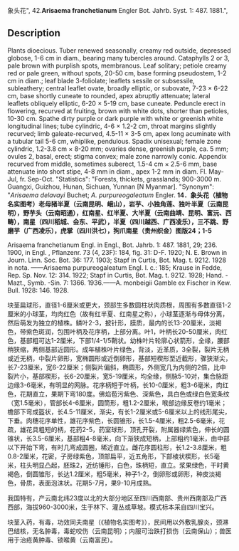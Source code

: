 象头花",
42.**Arisaema franchetianum** Engler Bot. Jahrb. Syst. 1: 487. 1881.",

## Description
Plants dioecious. Tuber renewed seasonally, creamy red outside, depressed globose, 1-6 cm in diam., bearing many tubercles around. Cataphylls 2 or 3, pale brown with purplish spots, membranous. Leaf solitary; petiole creamy red or pale green, without spots, 20-50 cm, base forming pseudostem, 1-2 cm in diam.; leaf blade 3-foliolate; leaflets sessile or subsessile, subleathery; central leaflet ovate, broadly elliptic, or subovate, 7-23 × 6-22 cm, base shortly cuneate to rounded, apex abruptly attenuate; lateral leaflets obliquely elliptic, 6-20 × 5-19 cm, base cuneate. Peduncle erect in flowering, recurved at fruiting, brown with white dots, shorter than petioles, 10-30 cm. Spathe dirty purple or dark purple with white or greenish white longitudinal lines; tube cylindric, 4-6 × 1.2-2 cm, throat margins slightly recurved; limb galeate-recurved, 4.5-11 × 3-5 cm, apex long acuminate with a tubular tail 5-6 cm, whiplike, pendulous. Spadix unisexual; female zone cylindric, 1.2-3.8 cm × 8-20 mm; ovaries dense, greenish purple, ca. 5 mm; ovules 2, basal, erect; stigma convex; male zone narrowly conic. Appendix recurved from middle, sometimes suberect, 1.5-4 cm × 2.5-6 mm, base attenuate into short stipe, 4-8 mm in diam., apex 1-2 mm in diam. Fl. May-Jul, fr. Sep-Oct.
  "Statistics": "Forests, thickets, grasslands; 900-3000 m. Guangxi, Guizhou, Hunan, Sichuan, Yunnan [N Myanmar].
  "Synonym": "*Arisaema delavayi* Buchet; *A. purpureogaleatum* Engler.
**14．象头花（植物名实图考）老母猪半夏（云南昆明、峨山），岩芋、小独角莲、独叶半夏（云南昆明），野芋头（云南昭通），红南星、红半夏、大半夏（云南曲靖、昆明、富沅、西畴），南星（四川稻城、会东、平武），半夏（四川越西、广西凌乐），三不跳、野磨芋（广西凌乐），虎掌（四川洪七），狗爪南星（贵州织金）图版24；1-5**

Arisaema franchetianum Engl. in Engl., Bot. Jahrb. 1: 487. 1881, 29; 236. 1900, in Engl. , Pflanzenr. 73 (4, 23F): 184, fig. 31: D-F. 1920; N. E. Brown in Journ. Linn. Soc. Bot. 36: 177. 1903; Stapf in Curtis, Bot. Mag. t. 9212. 1928 in nota. ——Arisaema purpureogaleatum Engl. l. c.: 185; Krause in Fedde, Rep. Sp. Nov. 12: 314. 1922; Stapf in Curtis, Bot. Mag. t. 9212. 1928; Hand. -Mazt., Symb. -Sin. 7: 1366. 1936.——A. monbeigii Gamble ex Fischer in Kew. Bull. 1928: 146. 1928.

块茎扁球形，直径1-6厘米或更大，颈部生多数圆柱状肉质根，周围有多数直径1-2厘米的小球茎，均肉红色（故有红半夏、红南星之称），小球茎逐渐与母体分离，然后萌发为独立的植株。鳞叶2-3，披针形，膜质，最内的长13-20厘米，淡褐色，带紫色斑润，包围叶柄及花序柄，上部分离。叶1，叶柄长20-50厘米，肉红色，基部粗可达1-2厘米，下部1/4-1/5鞘状。幼株叶片轮廓心状箭形，全缘，腰部稍狭缩，两侧基部近圆形。成年植株叶片绿色，背淡，近革质，3全裂，裂片无柄或近无柄，中裂片卵形，宽椭圆形或近倒卵形，基部短楔形至近截形，骤狭渐尖，长7-23厘米，宽6-22厘米；侧裂片偏斜，椭圆形，外侧宽几为内侧的2倍，比中裂片小，基部楔形，长6-20厘米，宽5-19厘米，均全缘，侧脉5-10对，集合脉距边缘3-6毫米，有明显的网脉。花序柄短于叶柄，长10-0厘米，粗3-6毫米，肉红色，花期直立，果期下弯180度。佛焰苞污紫色、深紫色，具白色或绿白色宽条纹（宽1.5毫米），管部长4-6厘米，圆筒形，粗1.2-2厘米，喉部边缘反卷约1毫米；檐部下弯成盔状，长4.5-11厘米，渐尖，有长1-2厘米或5-6厘米以上的线形尾尖，下垂。肉穗花序单性，雄花序紫色，长圆锥形，长1.5-4厘米，粗2.5-6毫米，花疏，雄花具粗短的柄，花药2-5，药室球形，顶孔开裂，附属器绿紫色，伸长的圆锥状，长3.5-6厘米，基部粗4-8毫米，向下渐狭成短柄，上部粗约1毫米，由中部以下开始下弯，有时几弯成圆圈，稀近直立。雌花序圆柱形，长1.2-3.8厘米，粗0.8-2厘米，花密，子房绿紫色，顶部扁平，近五角形，下部棱状楔形，长5毫米，柱头明显凸起，胚珠2，近纺锤形，白色，珠柄短，直立。浆果绿色，干时黄褐色，倒圆锥形，长达1.2厘米，粗5毫米，种子1-2，倒卵形或卵形，种皮淡褐色，骨质，表面泡沫状。花期5-7月，果9-10月成熟。

我国特有，产云南北纬23度以北的大部分地区至四川西南部、贵州西南部及广西西部，海拔960-3000米，生于林下、灌丛或草坡。模式标本采自四川宝兴。

块茎入药，有毒，功效同夫南星（《植物名实图考》），民间用以外敷乳腺炎，颈淋巴结核，无名肿毒，毒蛇咬伤（云南昆明）；内服可治跌打损伤（云南保山）；兽医用于治疮黄肿毒、锁喉黄（云南富民）。
